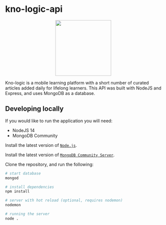 # kno-logic-api
<p align="center">
  <img src="https://imgur.com/P2nDq7b.png" width="180">
</p>

Kno-logic is a mobile learning platform with a short number of curated articles added daily for lifelong learners. This API was built with NodeJS and Express, and uses MongoDB as a database.

## Developing locally
If you would like to run the application you will need:
 - NodeJS 14
 - MongoDB Community

Install the latest version of [`Node.js`](https://nodejs.org/en/). 

Install the latest version of [`MongoDB Community Server`](https://www.mongodb.com/community). 

Clone the repository, and run the following:
```bash
# start database
mongod

# install dependencies
npm install

# server with hot reload (optional, requires nodemon)
nodemon

# running the server
node .
```
